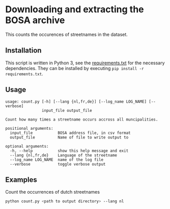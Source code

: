 # Downloading and extracting the BOSA archive
This counts the occurences of streetnames in the dataset.

## Installation
This script is written in Python 3, see the [requirements.txt](../requirements.txt) for the necessary dependencies. They can be installed by executing `pip install -r requirements.txt`.

## Usage
```
usage: count.py [-h] [--lang {nl,fr,de}] [--log_name LOG_NAME] [--verbose]
                input_file output_file

Count how many times a streetname occurs accross all muncipalities.

positional arguments:
  input_file           BOSA address file, in csv format
  output_file          Name of file to write output to

optional arguments:
  -h, --help           show this help message and exit
  --lang {nl,fr,de}    Language of the streetname
  --log_name LOG_NAME  name of the log file
  --verbose            toggle verbose output
```

## Examples
Count the occurrences of dutch streetnames 
```bash
python count.py <path to output directory> --lang nl
```
